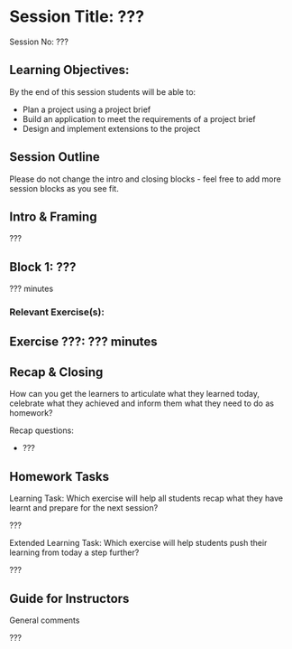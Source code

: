 # Session Title: ???

Session No: ???
 
## Learning Objectives:

By the end of this session students will be able to:

- Plan a project using a project brief
- Build an application to meet the requirements of a project brief
- Design and implement extensions to the project


## Session Outline

Please do not change the intro and closing blocks - feel free to add more session blocks as you see fit.


## Intro & Framing

???

## Block 1: ??? 

??? minutes


### Relevant Exercise(s):

Exercise ???: ??? minutes
- 


## Recap & Closing
How can you get the learners to articulate what they learned today, celebrate what they achieved and inform them what they need to do as homework?

Recap questions:
- ???


## Homework Tasks

Learning Task: 
Which exercise will help all students recap what they have learnt and prepare for the next session?

???


Extended Learning Task:
Which exercise will help students push their learning from today a step further?

???

## Guide for Instructors 

General comments

???
